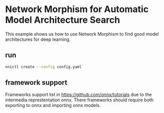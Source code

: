 # Network Morphism for Automatic Model Architecture Search 
This example shows us how to use Network Morphism to find good model architectures for deep learning.

## run 
```bash
nnictl create --config config.yaml
```

## framework support
Frameworks support list in https://github.com/onnx/tutorials due to the intermedia represtentation onnx. There frameworks should require both exporting to onnx and importing onnx models.
